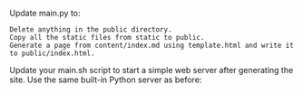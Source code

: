 <!-- Create an extract_title(markdown) function.

    It should pull the h1 header from the markdown file (the line that starts with a single #) and return it.
    If there is no h1 header, raise an exception.
    extract_title("# Hello") should return "Hello" (strip the # and any leading or trailing whitespace) -->

<!-- Write some unit tests for it. -->

<!-- Create an HTML file called template.html in the root of your project. Use the content found at the bottom of this page. -->

<!-- Create a content/index.md file. This is the main page of the site. Copy the contents from the bottom of this page. -->

<!-- Create a generate_page(from_path, template_path, dest_path) function. It should:

    Print a message like "Generating page from from_path to dest_path using template_path".
    Read the markdown file at from_path and store the contents in a variable.
    Read the template file at template_path and store the contents in a variable.
    Use your markdown_to_html_node function and .to_html() method to convert the markdown file to an HTML string.
    Use the extract_title function to grab the title of the page.
    Replace the {{ Title }} and {{ Content }} placeholders in the template with the HTML and title you generated.
    Write the new full HTML page to a file at dest_path. Be sure to create any necessary directories if they don't exist. -->

Update main.py to:

    Delete anything in the public directory.
    Copy all the static files from static to public.
    Generate a page from content/index.md using template.html and write it to public/index.html.

Update your main.sh script to start a simple web server after generating the site. Use the same built-in Python server as before:
